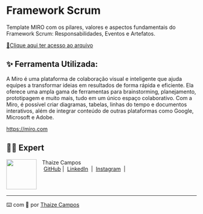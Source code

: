 # Framework Scrum
Template MIRO com os pilares, valores e aspectos fundamentais do Framework Scrum: Responsabilidades, Eventos e Artefatos. 

<a href="TO DO SCRUM.pdf" title="Read PDF"> 📕Clique aqui ter acesso ao arquivo</a>

## ✨ Ferramenta Utilizada:

A Miro é uma plataforma de colaboração visual e inteligente que ajuda equipes a transformar ideias em resultados de forma rápida e eficiente. Ela oferece uma ampla gama de ferramentas para brainstorming, planejamento, prototipagem e muito mais, tudo em um único espaço colaborativo. Com a Miro, é possível criar diagramas, tabelas, linhas do tempo e documentos interativos, além de integrar conteúdo de outras plataformas como Google, Microsoft e Adobe. 

https://miro.com

## 👨‍💻 Expert

<p>
    <img 
      align=left 
      margin=10 
      width=80 
      src="https://avatars.githubusercontent.com/u/189490122?v=4"
    />
    <p>&nbsp&nbsp&nbspThaize Campos<br>
    &nbsp&nbsp&nbsp
    <a href="https://github.com/Thaizebmc/">
    GitHub</a>&nbsp;|&nbsp;
    <a href="https://www.linkedin.com/in/thaize-barbosa-mendes-campos-63b47427a/">LinkedIn</a>
&nbsp;|&nbsp;
    <a href="https://www.instagram.com/camposthaize/">
    Instagram</a>
&nbsp;|&nbsp;</p>
</p>
<br/><br/>
<p>

---

⌨️ com 💜 por [Thaize Campos](https://github.com/Thaizebmc/)

